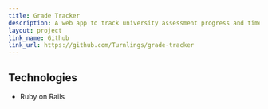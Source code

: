 ```yaml
---
title: Grade Tracker
description: A web app to track university assessment progress and time spent on tasks.
layout: project
link_name: Github
link_url: https://github.com/Turnlings/grade-tracker
---
```

## Technologies
- Ruby on Rails